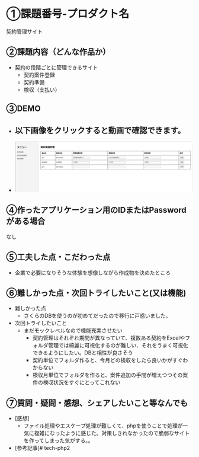 # ①課題番号-プロダクト名

契約管理サイト

## ②課題内容（どんな作品か）
- 契約の段階ごとに管理できるサイト
  - 契約案件登録
  - 契約準備
  - 検収（支払い）

## ③DEMO
- 以下画像をクリックすると動画で確認できます。
  - 
-  [![DEMO](img/DEMO.png)](https://youtu.be/g3h4ltlrRrw)


## ④作ったアプリケーション用のIDまたはPasswordがある場合
なし
<!-- - ID：dev@challenge-project.com
- PW：zK2n*N_m -->

## ⑤工夫した点・こだわった点
- 企業で必要になりそうな体験を想像しながら作成物を決めたところ

## ⑥難しかった点・次回トライしたいこと(又は機能)
- 難しかった点
    - さくらのDBを使うのが初めてだったので移行に戸惑いました。
- 次回トライしたいこと
  - まだモックレベルなので機能充実させたい
    - 契約管理はそれぞれ期間が異なっていて、複数ある契約をExcelやフォルダ管理では綺麗に可視化するのが難しい、それをうまく可視化できるようにしたい。DBと相性が良さそう
    - 契約単位でフォルダ作ると、今月どの検収をしたら良いかがすぐわからない
    - 検収月単位でフォルダを作ると、案件追加の手間が増えつつその案件の検収状況をすぐにとってこれない

## ⑦質問・疑問・感想、シェアしたいこと等なんでも
- [感想]
  - ファイル処理やエスケープ処理が難しくて、phpを使うことで処理が一気に複雑になったように感じた。対策しきれなかったので脆弱なサイトを作ってしまった気がする。。
- [参考記事]# tech-php2
